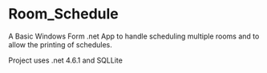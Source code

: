 # Room_Schedule
A Basic Windows Form .net App to handle scheduling multiple rooms and to allow the printing of schedules.

Project uses .net 4.6.1 and SQLLite




